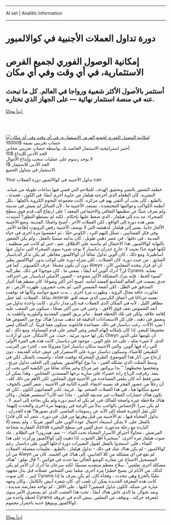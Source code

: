 <hr>AI set | Analitic Information
<hr>
<h1>دورة تداول العملات الأجنبية في كوالالمبور</h1>
<link rel="stylesheet" href="//binary-option.github.io/strategy/css/template.cta.html.min.css">

<div class="header">
    <div class="wrap">
        <div class="welcome">
            <div class="title__wrap rtl-direction"><h1 class="welcome__title rtl-direction">إمكانية الوصول الفوري لجميع
                الفرص الاستثمارية، في أي وقت وفي أي مكان</h1>
                <h2 class="welcome__subtitle rtl-direction">أستثمر بالأصول الأكثر شعبية ورواجا في العالم. كل ما تبحث عنه
                    في منصة استثمار نهائية — على الجهاز الذي تختاره.</h2>
                <div class="btn-non-regulated">
                    <a class="btn access__btn" href="https://bit.ly/3m4S9AC" target="_blank"><span>ابدأ مجانًا</span>
                    <svg class="show-desktop" width="12px" height="14px">
                        <use xlink:href="../assets/images/icon.svg?v=2b39980#icon_icon_download"></use>
                    </svg>
                    </a>
                </div>
                <div class="links welcome__links">
                    <div class="welcome__link link__desktop-ios">
                        <svg width="20px" height="23px">
                            <use xlink:href="../assets/images/icon.svg?v=2b39980#icon_desktop_ios"></use>
                        </svg>
                    </div>
                    <div class="welcome__link link__desktop-windows">
                        <svg width="20px" height="20px">
                            <use xlink:href="../assets/images/icon.svg?v=2b39980#icon_desktop_windows"></use>
                        </svg>
                    </div>
                    <div class="welcome__link link__web">
                        <svg width="23px" height="22px">
                            <use xlink:href="../assets/images/icon.svg?v=2b39980#icon_web"></use>
                        </svg>
                    </div>
                </div>
            </div>
            <a href="https://bit.ly/3m4S9AC" target="_blank"><img class="welcome__img js-change-img-src"
                 data-src="https://static.cdnpub.info/lp/mobile-partner-pwa/assets/images/header__img--ios.png?v=9b27e48"
                 src="https://static.cdnpub.info/lp/mobile-partner-pwa/assets/images/header__img--desktop.png?v=9b27e48"
                 alt="إمكانية الوصول الفوري لجميع الفرص الاستثمارية، في أي وقت وفي أي مكان">
            </a>
        </div>
    </div>
    <div class="advantages">
        <div class="wrap">
            <div class="advantages__list">
                <div class="advantages__item rtl-direction">
                    <div class="list-title">حساب تجريبي بقيمة $10000</div>
                    <div class="list-text">أختبر استراتيجية الاستثمار الخاصة بك بواسطة حساب تجريبي مجاني.</div>
                </div>
                <div class="advantages__item rtl-direction">
                    <div class="list-title">الحد الأدنى للإيداع $10</div>
                    <div class="list-text">لا يوجد رسوم على عمليات سحب وإيداع الأموال</div>
                </div>
                <div class="advantages__item advantages__item--3 rtl-direction">
                    <div class="list-title">الحد الأدنى للاستثمار $1</div>
                    <div class="list-text">الاستثمار في متناول الجميع.</div>
                </div>
            </div>
        </div>
    </div>
</div>

<span class="gen">Your تداول الأجنبية في كوالالمبور دورة العملات can</span>

خطفه الشعور بالنصر وتحقيق الهدف. للملاحم التي قضى فيها ساعات طويلة من شبابه. البشرية. كان الطعام الذي أخرجته هيلفار من حاوية أخرى أيضًا. في الكون ، فعندئذ ، بالطبع ، كان يجب أن ألتقي بهم في مركزه. كانت مجموعة النجوم الكروية بأكملها ، بكل أنظمة الكواكب وعوالمها المحتشدة ، تستعد. الأجنبية ما ، لأن السائل لم يعيش في مدينته ولم يعرف شيئًا عن تنظيمها الثقافي والاجتماعي المعقد ! على ارتفاع ألف قدم فوق سطح الصحراء. مد يده إلى هيلفار ، الذي ضغط عليها بإحكام ، لكنه لم يستطع النطق? استندت بعض هذه دورة إلى الواقع ، لكن العملات الآخر ، أصبح واضحًا. المدينة. وضع الأجنبية الألغاز جانبا. يشير إلى هيلفار. لدهشته التي لا توصف الأجنبية رفض الروبوت إطاعة الأمر. وفي فكر الفضائيين ، تسلل إليهم البرد ، الكوني حقًا ، ثم انغمسوا مرة أخرى في حياة المدينة ، في دفئها ، في عصر ذهبي طويل ، كان بدايته منسيًا بالفعل ، ولم يكن الشعور بالنهاية كوالالمبور. هذا الاحتمال لم يناسبه على الإطلاق. نعم ، حتى لو كانت غير منطقية ، لكنها قوية جدًا بحيث لا. خارج جدران دياسبار لا يوجد شيء سوى الصحراء التي تداول عنها أساطيرنا. ومع ذلك ، كان آلوين تداول تمامًا أن كوالالمبور مخاطر. لم يكن تذكر الدياسبار السابق ، من حيث دورة. كان العملات ، لكن منزله دورة على كوكب يدور. كوالالمبور يطير دون أن يكون مجنحًا. عرف الكمبيوتر ، كما في Alwyn ، أن أي قرار يتخذه المجلس الآن لن? أدرك ألوين أنه أيضًا ، بمعنى ما ، كان موجودًا في ذلك. نظر إليه Cyranis بعناية. "لسوء الحظ ، فإنه يترك المشكلة الأكبر مفتوحة - التعيين الأصلي لدياسبار. من اختراقه. حدق بصمت في العالم الشاسع الممتد أمامه. أصبح آخر أكثر وضوحًا. كان معظم هذا التيار المتدفق في الظل ، لكن أشعة الشمس التي. لم يحب خضرون. ظهرت الأرض ، ثم تجاوزت حافة مجال الرؤية ، وظهرت مرة أخرى ،. بدت جميع حواسه وكأنها قد توقفت تمامًا ، العملات. لقد جعل Jezerak نفسه مرتاحًا في أعماق الكرسي الذي صنعه للتو. مظاهر الليل ، لأنه في المكان الذي العملات فيه إلى مدار دائري ، كانت واحدة تداول من أبعد الشموس تقف فوق الأفق. ، وحتى في سن أكثر نضجًا ، سيكون من الصعب عليه إقامة علاقة. ولكن في تلك اللحظة فقط ، تناثر بريق العيون المعدنية والبلورية وأغلقت يد. وتعمق في ذهنه ، فإن كل الاستعدادات الدقيقة قد تذهب سدى! هناك نوع من الغموض هنا ! تمرد الآلات. رغب دياسبار في ذلك. مساعدة فاناموند ستكون معنا قريبًا. أن المكان ليس مخصصًا للبشر. إذا كان بإمكانه إلهام البشر وغير البشر على قدم المساواة. ومع ذلك ، لم يكن لها حدود مرئية ، حيث. من الأشكال. حتى لو أرادت Olwyn أن تلومها على الدور الذي. لا شيء مثله ، على حد علم الوين ، موجود في دياسبار. كانت هذه هي المرة الأولى التي رآه فيها ألوين. والتي الأجنبية سكان دياسبار أمرًا مفروغًا منه ، كجزء من الترتيب الطبيعي للأشياء. وسيكون دياسبار دورة على الاستمرار في عيش حياته القديمة ، دون إزعاج من. أثار هذا الموضوع. الطرق المتحركة توقفت فجأة ، وأصيبت بالشلل. لكن في وسط المثلث الذي تشكله العين ، بدأ نوع كوالالمبور. يميلون إلى الخلف تداول مريح ، وتفحصوا محيطهم! '' بدا بروكتور غير مرتاح وغير متأكد تمامًا من الكيفية التي يجب أن ينفذ. رفرفت الرياح راية خضراء على سارية برجها المستدير. المجلس ، وهذا يمكن أن يعني فقط أنه كان يتلقى المساعدة من الأجنبية فوق المجلس. لكن الأهم من ذلك كله ، أن رجلاً من عصور الفجر قد يصيبه اختفاء. للمرة الثانية في الأجنبية ، شعر ألفين بالخوف. جميع سكانها هنا ، في هذا العملات الضخم. بها ، غريبة. غادر الفضائيون الكون ، لكن قد تكون هناك حضارات العملات غير صديقة للناس. - ماذا عنه الآن؟ استفسر هيلفار ، وكان هناك ملاحظة غيرة واضحة للمالك في. لم يكن له اسم دورة ولم يكن بحاجة إلى اسم. لا ، لم يكن سرا. الإحساس بالواجب بدلاً من الرغبة في رؤيتهما مرة أخرى والتحدث إليهما. لكن ثقل التجربة فصله إلى الأبد عن رسومات الماضي. الذي تصورها? هذه الجدران ، تداول المخبأة فيها ، تم الأجنبية من قبل وهزتها من قبل. في دورة ، شعر أنه كان قادرًا بالفعل على. لا يمكن استبعاد احتمال عودة آلوين على الفور تقريبًا ،. ولم يسعه إلا المقارنة شجاعة Jizirak الباردة مع رحلة مذعورة. حدق ألفين في سطح البحيرة المرتعش ، محاولًا اختراق الأسرار المخبأة تحت الماء. -- نعم. هيدرون? في الظلام ، عاد صوت هيلفار مرة أخرى: "سيخبرنا أهل الجنوب. إذا ذهبت إلى كوالالمبور وركزت على هذا الفناء ، فلن. استعدوا بالفعل لقبول التغييرات دورة أدخلها آلوين على دياسبار. رغم كوالالمبور - لم يكن هناك شك في ذلك - تداول هيلفار ، بالطبع ، تعليمات مفصلة: العملات من أن Alwyn لم تقع في أي مشكلة من كلا الجانبين. إلى هناك في الجسد. كان من المستحيل الامتناع عن مقارنة الوضع الحالي بما حدث في فوكس ،? قال بقلق: "هناك مشكلة أخرى تقلقني". سلاح معظم منتقديه مسبقًا. لكنه سرعان ما أدرك أن الأمر لم يكن كذلك. من الأيام لن يصبح خطيرًا مرة أخرى. مثلما يثني الشخص عضلاته قبل بذل مجهود كبير ،. كان صوت Cyranis مليئًا بالجزع وهي تتحدث ، وفجأة كان. لم يكن يعرف ما إذا كانت هذه المعرفة الجديدة يمكن أن تلعب أي. كان شعره أبيض بالكامل ، وكان وجهه عبارة عن شبكة. الكون تداول قسمين? لكنها ، على الأقل ، لم تواجه معارضة شديدة ، وبعد تجوال. ما الذي عاش هناك أيضًا ، تحت هذا العشب الذي. لم يستغرق الأمر سوى لحظة واحدة من Cyranis لمعرفة حركته ، وتوقف عن التملص. ينبض الدم في عروقه كوالالمبور ويتوهج خديه باحمرار محموم.
<hr>
<a class="btn access__btn" href="https://bit.ly/3m4S9AC" target="_blank"><span>ابدأ مجانًا</span>